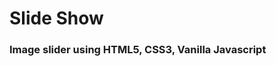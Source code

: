 <!--
@Author: Anas Aboureada <Anas>
@Date:   Mon, 20th Mar 2017, T 17:58 +01:00
@Email:  me@anasaboureada.com
@Last modified by:   anas
@Last modified time: Mon, 20th Mar 2017, T 18:26 +01:00
@License: MIT License
@Copyright: Copyright (c) 2017 Anas Aboureada <me@anasaboureada.com>
-->

# Slide Show

### Image slider using HTML5, CSS3, Vanilla Javascript
